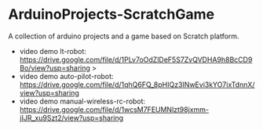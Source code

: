 # ArduinoProjects-ScratchGame
A collection of arduino projects and a game based on Scratch platform.
* video demo lt-robot: https://drive.google.com/file/d/1PLv7oOdZlDeF5S7ZvQVDHA9h8BcCD9Bo/view?usp=sharing >
* video demo auto-pilot-robot: https://drive.google.com/file/d/1qhQ6FQ_8pHIQz3INwEvi3kYO7ixTdnnX/view?usp=sharing
* video demo manual-wireless-rc-robot: https://drive.google.com/file/d/1wcsM7FEUMNlzt98jxmm-jIJR_xu9Szt2/view?usp=sharing


